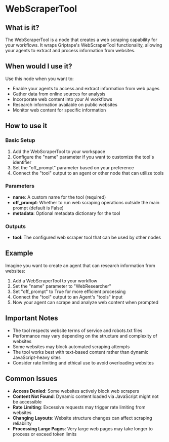 # WebScraperTool

## What is it?

The WebScraperTool is a node that creates a web scraping capability for your workflows. It wraps Griptape's WebScraperTool functionality, allowing your agents to extract and process information from websites.

## When would I use it?

Use this node when you want to:

- Enable your agents to access and extract information from web pages
- Gather data from online sources for analysis
- Incorporate web content into your AI workflows
- Research information available on public websites
- Monitor web content for specific information

## How to use it

### Basic Setup

1. Add the WebScraperTool to your workspace
1. Configure the "name" parameter if you want to customize the tool's identifier
1. Set the "off_prompt" parameter based on your preference
1. Connect the "tool" output to an agent or other node that can utilize tools

### Parameters

- **name**: A custom name for the tool (required)
- **off_prompt**: Whether to run web scraping operations outside the main prompt (default is False)
- **metadata**: Optional metadata dictionary for the tool

### Outputs

- **tool**: The configured web scraper tool that can be used by other nodes

## Example

Imagine you want to create an agent that can research information from websites:

1. Add a WebScraperTool to your workflow
1. Set the "name" parameter to "WebResearcher"
1. Set "off_prompt" to True for more efficient processing
1. Connect the "tool" output to an Agent's "tools" input
1. Now your agent can scrape and analyze web content when prompted

## Important Notes

- The tool respects website terms of service and robots.txt files
- Performance may vary depending on the structure and complexity of websites
- Some websites may block automated scraping attempts
- The tool works best with text-based content rather than dynamic JavaScript-heavy sites
- Consider rate limiting and ethical use to avoid overloading websites

## Common Issues

- **Access Denied**: Some websites actively block web scrapers
- **Content Not Found**: Dynamic content loaded via JavaScript might not be accessible
- **Rate Limiting**: Excessive requests may trigger rate limiting from websites
- **Changing Layouts**: Website structure changes can affect scraping reliability
- **Processing Large Pages**: Very large web pages may take longer to process or exceed token limits
